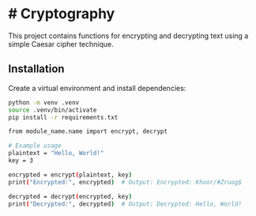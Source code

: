 # # Cryptography

This project contains functions for encrypting and decrypting text using a simple Caesar cipher technique.

## Installation

Create a virtual environment and install dependencies:

```sh
python -m venv .venv
source .venv/bin/activate
pip install -r requirements.txt

from module_name.name import encrypt, decrypt

# Example usage
plaintext = "Hello, World!"
key = 3

encrypted = encrypt(plaintext, key)
print("Encrypted:", encrypted)  # Output: Encrypted: Khoor/#Zruog$

decrypted = decrypt(encrypted, key)
print("Decrypted:", decrypted)  # Output: Decrypted: Hello, World!

